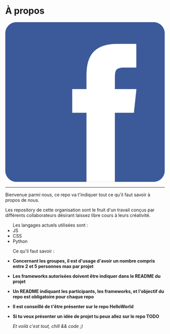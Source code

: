 # À propos 
<img src="logo.png"></img>
<hr>


<p>Bienvenue parmi nous, ce repo va t'indiquer tout ce qu'il faut savoir à propos de nous.</p>

<p>Les repository de cette organisation sont le fruit d'un travail conçus par différents collaborateurs désirant laissez libre cours à leurs créativité. </p>

<ul> Les langages actuels utilisées sont : <br>
  
  <li> JS </li>
  <li> CSS </li>
  <li> Python </li>
  
 </ul>
 
 
 <ul> Ce qu'il faut savoir : 
 
 <li><p><strong> Concernant les groupes, il est d'usage d'avoir un nombre compris entre 2 et 5 personnes max par projet </strong></p></li>
 <li><p><strong> Les frameworks autorisées doivent être indiquer dans le README du projet</strong></p></li>
 <li><p><strong> Un README indiquant les participants, les frameworks, et l'objectif du repo est obligatoire pour chaque repo</strong></p></li>
 <li><p><strong>Il est conseillé de t'être présenter sur le repo HelloWorld</strong></p></li>
 <li><p><strong> Si tu veux présenter un idée de projet tu peux allez sur le repo TODO</strong></p></li>
 
 <p><em> Et voilà c'est tout, chill && code ;) </em></p>
 
 
